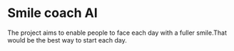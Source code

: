 <h1>Smile coach AI</h1>
The project aims to enable people to face each day with a fuller smile.That would be the best way to start each day.
